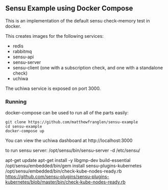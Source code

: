 Sensu Example using Docker Compose
----------------------------------

This is an implementation of the default sensu check-memory test in docker.

This creates images for the following services:

 * redis
 * rabbitmq
 * sensu-api
 * sensu-server
 * sensu-client (one with a subscription check, and one with a standalone check)
 * uchiwa

The uchiwa service is exposed on port 3000.

### Running

docker-compose can be used to run all of the parts easily:

    git clone https://github.com/matthewfranglen/sensu-example
    cd sensu-example
    docker-compose up

You can view the uchiwa dashboard at http://localhost:3000

to run sensu server:
/opt/sensu/bin/sensu-server -d /etc/sensu/

apt-get update
apt-get install -y libgmp-dev build-essential
/opt/sensu/embedded/bin/gem install sensu-plugins-kubernetes
/opt/sensu/embedded/bin/check-kube-nodes-ready.rb
https://github.com/sensu-plugins/sensu-plugins-kubernetes/blob/master/bin/check-kube-nodes-ready.rb